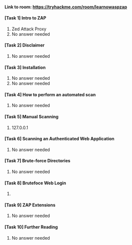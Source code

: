 #### Link to room: https://tryhackme.com/room/learnowaspzap

#### [Task 1] Intro to ZAP
   1. Zed Attack Proxy
   2. No answer needed  

#### [Task 2] Disclaimer
   1. No answer needed  
   
#### [Task 3] Installation
   1. No answer needed  
   2. No answer needed  

#### [Task 4] How to perform an automated scan 
   1. No answer needed  

#### [Task 5] Manual Scanning
   1. 127.0.0.1

#### [Task 6] Scanning an Authenticated Web Application
   1. No answer needed  

#### [Task 7] Brute-force Directories
   1. No answer needed  

#### [Task 8] Brutefoce Web Login 
   1. 

#### [Task 9] ZAP Extensions 
   1. No answer needed  

#### [Task 10] Further Reading
   1. No answer needed  
